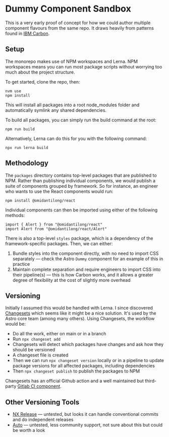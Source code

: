 # Dummy Component Sandbox

This is a very early proof of concept for how we could author multiple component flavours from the same repo. It draws heavily from patterns found in [IBM Carbon](https://github.com/carbon-design-system/carbon).

## Setup

The monorepo makes use of NPM workspaces and Lerna. NPM workspaces means you can run most package scripts without worrying too much about the project structure.

To get started, clone the repo, then:

```
nvm use
npm install
```

This will install all packages into a root node_modules folder and automatically symlink any shared dependencies.

To build all packages, you can simply run the build command at the root:

```
npm run build
```

Alternatively, Lerna can do this for you with the following command:

```
npx run lerna build
```

## Methodology

The `packages` directory contains top-level packages that are published to NPM. Rather than publishing individual components, we would publish a suite of components grouped by framework. So for instance, an engineer who wants to use the React components would run:

```
npm install @omidantilong/react
```

Individual components can then be imported using either of the following methods:

```
import { Alert } from "@omidantilong/react"
import Alert from "@omidantilong/react/Alert"
```

There is also a top-level `styles` package, which is a dependency of the framework-specific packages. Then, we can either:

1. Bundle styles into the component directly, with no need to import CSS separately — check the Astro `Dummy` component for an example of this in practice
2. Maintain complete separation and require engineers to import CSS into their pipeline(s) — this is how Carbon works, and it allows a greater degree of flexibility at the cost of slightly more overhead

## Versioning

Initially I assumed this would be handled with Lerna. I since discovered [Changesets](https://github.com/changesets/changesets) which seems like it might be a nice solution. It's used by the Astro core team (among many others). Using Changesets, the workflow would be:

- Do all the work, either on main or in a branch
- Run `npx changeset add`
- Changesets will detect which packages have changes and ask how they should be versioned
- A changeset file is created
- Then we can run `npx changeset version` locally or in a pipeline to update package versions for all affected packages, including dependencies
- Then `npx changeset publish` to publish the packages to NPM

Changesets has an official Github action and a well maintained but third-party [Gitlab CI component](https://github.com/un-ts/changesets-gitlab).

## Other Versioning Tools

- [NX Release](https://nx.dev/recipes/nx-release/automatically-version-with-conventional-commits) — untested, but looks it can handle conventional commits and do independent releases
- [Auto](https://intuit.github.io/) — untested, less community support, not sure about this but could be worth a look
